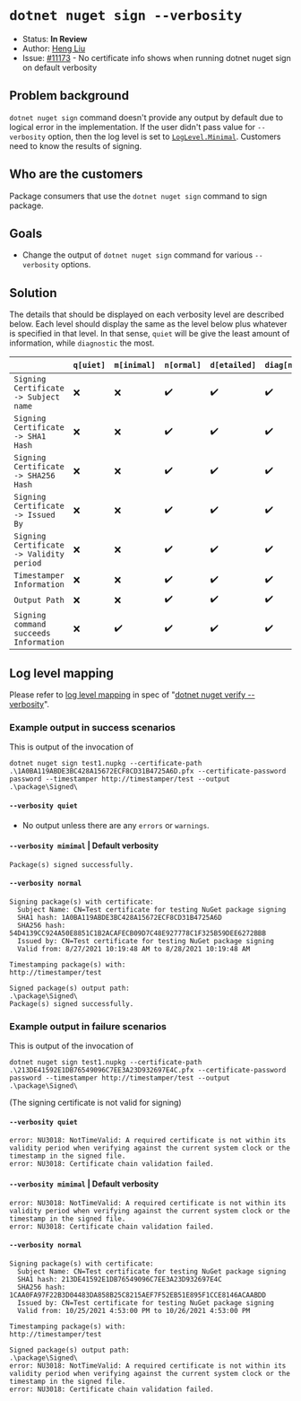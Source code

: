 # `dotnet nuget sign --verbosity`

* Status: **In Review**
* Author: [Heng Liu](https://github.com/heng-liu)
* Issue: [#11173](https://github.com/NuGet/Home/issues/11173) - No certificate info shows when running dotnet nuget sign on default verbosity

## Problem background

`dotnet nuget sign` command doesn't provide any output by default due to logical error in the implementation. If the user didn't pass value for `--verbosity` option, then the log level is set to [`LogLevel.Minimal`](https://github.com/NuGet/NuGet.Client/blob/dev/src/NuGet.Core/NuGet.CommandLine.XPlat/Commands/Signing/SignCommand.cs#L130). Customers need to know the results of signing.


## Who are the customers

Package consumers that use the `dotnet nuget sign` command to sign package.

## Goals

* Change the output of `dotnet nuget sign` command for various `--verbosity` options.

## Solution

The details that should be displayed on each verbosity level are described below. Each level should display the same as the level below plus whatever is specified in that level. In that sense, `quiet` will be give the least amount of information, while `diagnostic` the most.

​| `q[uiet]` | `m[inimal]` | `n[ormal]` | `d[etailed]` | `diag[nostic]`
----------------------------------| --------- | ----------- | ---------- | -----------| --------------
`Signing Certificate -> Subject name`   | ❌       | ❌          | ✔️          | ✔️         | ✔️
`Signing Certificate -> SHA1 Hash`   | ❌       | ❌          | ✔️          | ✔️         | ✔️
`Signing Certificate -> SHA256 Hash`   | ❌       | ❌          | ✔️          | ✔️         | ✔️
`Signing Certificate -> Issued By`   | ❌       | ❌          | ✔️          | ✔️         | ✔️
`Signing Certificate -> Validity period`   | ❌       | ❌          | ✔️          | ✔️         | ✔️
`Timestamper Information`  | ❌       | ❌          | ✔️         | ✔️         | ✔️
`Output Path`        | ❌       | ❌          | ✔️         | ✔️         | ✔️
`Signing command succeeds Information`| ❌       | ✔️          | ✔️         | ✔️         | ✔️

## Log level mapping
Please refer to [log level mapping](https://github.com/NuGet/Home/blob/dev/implemented/2021/Verify-Verbosity.md#log-level-mapping---the-following-details-are-copied-from-here-thanks-to-joel-verhagen-for-the-detailed-information) in spec of "[dotnet nuget verify --verbosity](https://github.com/NuGet/Home/blob/dev/implemented/2021/Verify-Verbosity.md#dotnet-nuget-verify---verbosity)".

### Example output in success scenarios

This is output of the invocation of 
```
dotnet nuget sign test1.nupkg --certificate-path .\1A0BA119ABDE3BC428A15672ECF8CD31B4725A6D.pfx --certificate-password password --timestamper http://timestamper/test --output .\package\Signed\
```

#### `--verbosity quiet`

* No output unless there are any `errors` or `warnings`.

#### `--verbosity mimimal` | Default verbosity

```
Package(s) signed successfully.
```

#### `--verbosity normal`
```
Signing package(s) with certificate:
  Subject Name: CN=Test certificate for testing NuGet package signing
  SHA1 hash: 1A0BA119ABDE3BC428A15672ECF8CD31B4725A6D
  SHA256 hash: 54D4139CC924A50E8851C1B2ACAFECB09D7C48E927778C1F325B59DEE6272BBB
  Issued by: CN=Test certificate for testing NuGet package signing
  Valid from: 8/27/2021 10:19:48 AM to 8/28/2021 10:19:48 AM

Timestamping package(s) with:
http://timestamper/test

Signed package(s) output path:
.\package\Signed\
Package(s) signed successfully.
```

### Example output in failure scenarios
This is output of the invocation of 
```
dotnet nuget sign test1.nupkg --certificate-path .\213DE41592E1DB76549096C7EE3A23D932697E4C.pfx --certificate-password password --timestamper http://timestamper/test --output .\package\Signed\
```
(The signing certificate is not valid for signing)
#### `--verbosity quiet`

```
error: NU3018: NotTimeValid: A required certificate is not within its validity period when verifying against the current system clock or the timestamp in the signed file.
error: NU3018: Certificate chain validation failed.
```

#### `--verbosity mimimal` | Default verbosity

```
error: NU3018: NotTimeValid: A required certificate is not within its validity period when verifying against the current system clock or the timestamp in the signed file.
error: NU3018: Certificate chain validation failed.
```

#### `--verbosity normal`
```
Signing package(s) with certificate:
  Subject Name: CN=Test certificate for testing NuGet package signing
  SHA1 hash: 213DE41592E1DB76549096C7EE3A23D932697E4C
  SHA256 hash: 1CAA0FA97F22B3D04483DA858B25C8215AEF7F52EB51E895F1CCE8146ACAABDD
  Issued by: CN=Test certificate for testing NuGet package signing
  Valid from: 10/25/2021 4:53:00 PM to 10/26/2021 4:53:00 PM

Timestamping package(s) with:
http://timestamper/test

Signed package(s) output path:
.\package\Signed\
error: NU3018: NotTimeValid: A required certificate is not within its validity period when verifying against the current system clock or the timestamp in the signed file.
error: NU3018: Certificate chain validation failed.
```